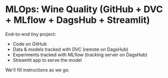 # MLOps: Wine Quality (GitHub + DVC + MLflow + DagsHub + Streamlit)

End-to-end tiny project:
- Code on GitHub
- Data & models tracked with DVC (remote on DagsHub)
- Experiments tracked with MLflow (tracking server on DagsHub)
- Streamlit app to serve the model

We'll fill instructions as we go.
